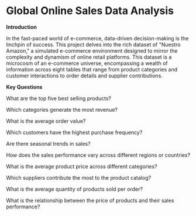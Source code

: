 # Global Online Sales Data Analysis





**Introduction**


In the fast-paced world of e-commerce, data-driven decision-making is the linchpin of success. This project delves into the rich dataset of "Nuestro Amazon," a simulated e-commerce environment designed to mirror the complexity and dynamism of online retail platforms. This dataset is a microcosm of an e-commerce universe, encompassing a wealth of information across eight tables that range from product categories and customer interactions to order details and supplier contributions. 


**Key Questions**

What are the top five best selling products? 

Which categories generate the most revenue?

What is the average order value? 

Which customers have the highest purchase frequency?

Are there seasonal trends in sales?

How does the sales performance vary across different regions or countries?

What is the average product price across different categories?

Which suppliers contribute the most to the product catalog?

What is the average quantity of products sold per order? 

What is the relationship between the price of products and their sales performance?





